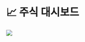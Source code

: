 # 📈 주식 대시보드 


![](https://github.com/Streamlit-Guide-Web-App-Development/StockMarket_Dashboard/blob/main/stockmarket-dashboard-streamlit-app.png)
